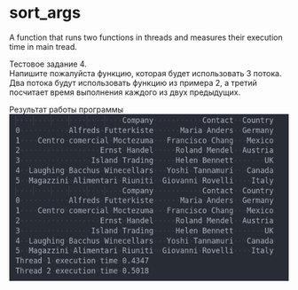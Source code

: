 # sort_args
A function that runs two functions in threads and measures their execution time in main tread.

Тестовое задание 4.  
Напишите пожалуйста функцию, которая будет использовать 3 потока.  
Два потока будут использовать функцию из примера 2, а третий посчитает время выполнения каждого из двух предыдущих. 
  
Результат работы программы
![Pic1!](/pic/pic1.png)